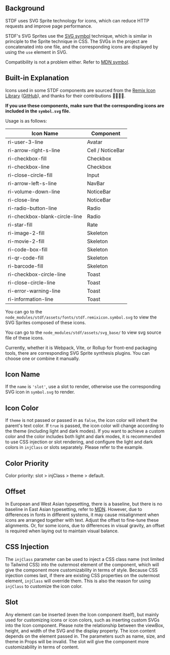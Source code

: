 ## Background

STDF uses SVG Sprite technology for icons, which can reduce HTTP requests and improve page performance.

STDF's SVG Sprites use the [SVG symbol](https://developer.mozilla.org/en-US/docs/Web/SVG/Element/symbol) technique, which is similar in principle to the Sprite technique in CSS. The SVGs in the project are concatenated into one file, and the corresponding icons are displayed by using the `use` element in SVG.

Compatibility is not a problem either. Refer to [MDN symbol](https://developer.mozilla.org/en-US/docs/Web/SVG/Element/symbol#browser_compatibility).

## Built-in Explanation

Icons used in some STDF components are sourced from the [Remix Icon Library](https://remixicon.com) ([GitHub](https://github.com/Remix-Design/remixicon)), and thanks for their contributions 🙏🏻🙏🏻.

**If you use these components, make sure that the corresponding icons are included in the `symbol.svg` file.**

Usage is as follows:

| Icon Name                     | Component        |
| ----------------------------- | ---------------- |
| ri-user-3-line                | Avatar           |
| ri-arrow-right-s-line         | Cell / NoticeBar |
| ri-checkbox-fill              | Checkbox         |
| ri-checkbox-line              | Checkbox         |
| ri-close-circle-fill          | Input            |
| ri-arrow-left-s-line          | NavBar           |
| ri-volume-down-line           | NoticeBar        |
| ri-close-line                 | NoticeBar        |
| ri-radio-button-line          | Radio            |
| ri-checkbox-blank-circle-line | Radio            |
| ri-star-fill                  | Rate             |
| ri-image-2-fill               | Skeleton         |
| ri-movie-2-fill               | Skeleton         |
| ri-code-box-fill              | Skeleton         |
| ri-qr-code-fill               | Skeleton         |
| ri-barcode-fill               | Skeleton         |
| ri-checkbox-circle-line       | Toast            |
| ri-close-circle-line          | Toast            |
| ri-error-warning-line         | Toast            |
| ri-information-line           | Toast            |

You can go to the `node_modules/stdf/assets/fonts/stdf.remixicon.symbol.svg` to view the SVG Sprites composed of these icons.

You can go to the `node_modules/stdf/assets/svg_base/` to view svg source file of these icons.

Currently, whether it is Webpack, Vite, or Rollup for front-end packaging tools, there are corresponding SVG Sprite synthesis plugins. You can choose one or combine it manually.

## Icon Name

If the `name` is `'slot'`, use a slot to render, otherwise use the corresponding SVG icon in `symbol.svg` to render.

## Icon Color

If `theme` is not passed or passed in as `false`, the icon color will inherit the parent's text color. If `true` is passed, the icon color will change according to the theme (including light and dark modes). If you want to achieve a custom color and the color includes both light and dark modes, it is recommended to use CSS injection or slot rendering, and configure the light and dark colors in `injClass` or slots separately. Please refer to the example.

## Color Priority

Color priority: slot > injClass > theme > default.

## Offset

In European and West Asian typesetting, there is a baseline, but there is no baseline in East Asian typesetting, refer to [MDN](https://developer.mozilla.org/en-US/docs/Glossary/baseline). However, due to differences in fonts in different systems, it may cause misalignment when icons are arranged together with text. Adjust the offset to fine-tune these alignments. Or, for some icons, due to differences in visual gravity, an offset is required when laying out to maintain visual balance.

## CSS Injection

The `injClass` parameter can be used to inject a CSS class name (not limited to Tailwind CSS) into the outermost element of the component, which will give the component more customizability in terms of style. Because CSS injection comes last, if there are existing CSS properties on the outermost element, `injClass` will override them. This is also the reason for using `injClass` to customize the icon color.

## Slot

Any element can be inserted (even the Icon component itself), but mainly used for customizing icons or icon colors, such as inserting custom SVGs into the Icon component. Please note the relationship between the viewBox, height, and width of the SVG and the display property. The icon content depends on the element passed in. The parameters such as name, size, and theme in Props will be invalid. The slot will give the component more customizability in terms of content.
